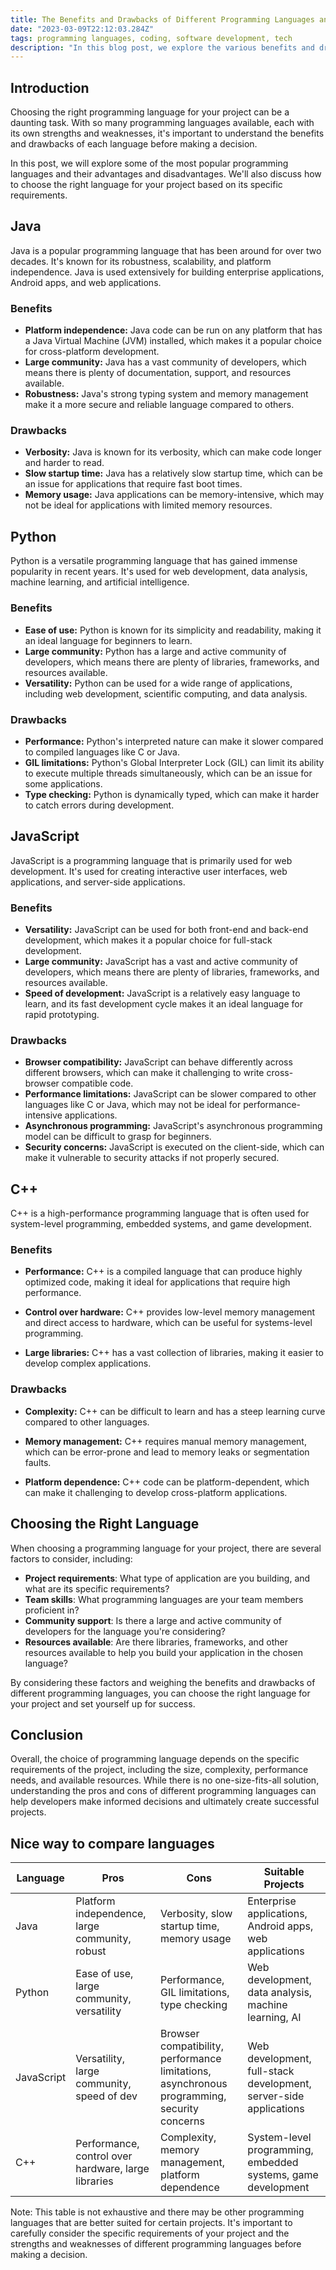 ```yaml
---
title: The Benefits and Drawbacks of Different Programming Languages and Which Ones Are Right for Certain Projects
date: "2023-03-09T22:12:03.284Z"
tags: programming languages, coding, software development, tech
description: "In this blog post, we explore the various benefits and drawbacks of popular programming languages and which ones are suitable for specific types of projects. We cover languages such as Java, Python, C++, JavaScript, and more, providing insight into their strengths and weaknesses. By the end of this post, readers will have a better understanding of which language is the best fit for their next coding project."
---
```


## Introduction

Choosing the right programming language for your project can be a daunting task. With so many programming languages available, each with its own strengths and weaknesses, it's important to understand the benefits and drawbacks of each language before making a decision.

In this post, we will explore some of the most popular programming languages and their advantages and disadvantages. We'll also discuss how to choose the right language for your project based on its specific requirements.

## Java

Java is a popular programming language that has been around for over two decades. It's known for its robustness, scalability, and platform independence. Java is used extensively for building enterprise applications, Android apps, and web applications.

### Benefits

- **Platform independence:** Java code can be run on any platform that has a Java Virtual Machine (JVM) installed, which makes it a popular choice for cross-platform development.
- **Large community:** Java has a vast community of developers, which means there is plenty of documentation, support, and resources available.
- **Robustness:** Java's strong typing system and memory management make it a more secure and reliable language compared to others.

### Drawbacks

- **Verbosity:** Java is known for its verbosity, which can make code longer and harder to read.
- **Slow startup time:** Java has a relatively slow startup time, which can be an issue for applications that require fast boot times.
- **Memory usage:** Java applications can be memory-intensive, which may not be ideal for applications with limited memory resources.

## Python

Python is a versatile programming language that has gained immense popularity in recent years. It's used for web development, data analysis, machine learning, and artificial intelligence.

### Benefits

- **Ease of use:** Python is known for its simplicity and readability, making it an ideal language for beginners to learn.
- **Large community:** Python has a large and active community of developers, which means there are plenty of libraries, frameworks, and resources available.
- **Versatility:** Python can be used for a wide range of applications, including web development, scientific computing, and data analysis.

### Drawbacks

- **Performance:** Python's interpreted nature can make it slower compared to compiled languages like C or Java.
- **GIL limitations:** Python's Global Interpreter Lock (GIL) can limit its ability to execute multiple threads simultaneously, which can be an issue for some applications.
- **Type checking:** Python is dynamically typed, which can make it harder to catch errors during development.

## JavaScript

JavaScript is a programming language that is primarily used for web development. It's used for creating interactive user interfaces, web applications, and server-side applications.

### Benefits

- **Versatility:** JavaScript can be used for both front-end and back-end development, which makes it a popular choice for full-stack development.
- **Large community:** JavaScript has a vast and active community of developers, which means there are plenty of libraries, frameworks, and resources available.
- **Speed of development:** JavaScript is a relatively easy language to learn, and its fast development cycle makes it an ideal language for rapid prototyping.

### Drawbacks

- **Browser compatibility:** JavaScript can behave differently across different browsers, which can make it challenging to write cross-browser compatible code.
- **Performance limitations:** JavaScript can be slower compared to other languages like C or Java, which may not be ideal for performance-intensive applications.
- **Asynchronous programming:** JavaScript's asynchronous programming model can be difficult to grasp for beginners.
- **Security concerns:** JavaScript is executed on the client-side, which can make it vulnerable to security attacks if not properly secured.

## C++

C++ is a high-performance programming language that is often used for system-level programming, embedded systems, and game development.

### Benefits

- **Performance:** C++ is a compiled language that can produce highly optimized code, making it ideal for applications that require high performance.

- **Control over hardware:** C++ provides low-level memory management and direct access to hardware, which can be useful for systems-level programming.

- **Large libraries:** C++ has a vast collection of libraries, making it easier to develop complex applications.

### Drawbacks

- **Complexity:** C++ can be difficult to learn and has a steep learning curve compared to other languages.

- **Memory management:** C++ requires manual memory management, which can be error-prone and lead to memory leaks or segmentation faults.

- **Platform dependence:** C++ code can be platform-dependent, which can make it challenging to develop cross-platform applications.

## Choosing the Right Language

When choosing a programming language for your project, there are several factors to consider, including:

- **Project requirements**: What type of application are you building, and what are its specific requirements?
- **Team skills**: What programming languages are your team members proficient in?
- **Community support**: Is there a large and active community of developers for the language you're considering?
- **Resources available**: Are there libraries, frameworks, and other resources available to help you build your application in the chosen language?

By considering these factors and weighing the benefits and drawbacks of different programming languages, you can choose the right language for your project and set yourself up for success.

## Conclusion

Overall, the choice of programming language depends on the specific requirements of the project, including the size, complexity, performance needs, and available resources. While there is no one-size-fits-all solution, understanding the pros and cons of different programming languages can help developers make informed decisions and ultimately create successful projects.

## Nice way to compare languages

| Language | Pros | Cons | Suitable Projects |
| -------- | ---- | ---- | ---------------- |
| Java | Platform independence, large community, robust | Verbosity, slow startup time, memory usage | Enterprise applications, Android apps, web applications |
| Python | Ease of use, large community, versatility | Performance, GIL limitations, type checking | Web development, data analysis, machine learning, AI |
| JavaScript | Versatility, large community, speed of dev | Browser compatibility, performance limitations, asynchronous programming, security concerns | Web development, full-stack development, server-side applications |
| C++ | Performance, control over hardware, large libraries | Complexity, memory management, platform dependence | System-level programming, embedded systems, game development |

Note: This table is not exhaustive and there may be other programming languages that are better suited for certain projects. It's important to carefully consider the specific requirements of your project and the strengths and weaknesses of different programming languages before making a decision.